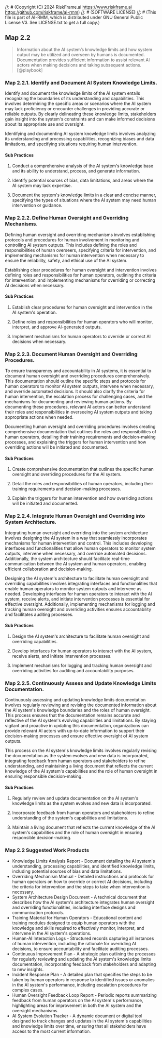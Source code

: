 [//]: # (COPYRIGHT)
[//]: # (RiskFrame.ai - AI Risk Management and Resilience Framework)
[//]: # (Copyright (C) 2024 RiskFrame.ai https://www.riskframe.ai https://github.com/riskframe/ai-rmm)
[//]: # (SOFTWARE LICENSE)
[//]: # (This file is part of AI-RMM, which is distributed under GNU General Public License V3. See LICENSE.txt to get a full copy.)
    
## Map 2.2
> Information about the AI system’s knowledge limits and how system output may be utilized and overseen by humans is documented. Documentation provides sufficient information to assist relevant AI actors when making decisions and taking subsequent actions. [@playbook]

### Map 2.2.1. Identify and Document AI System Knowledge Limits.

Identify and document the knowledge limits of the AI system entails recognizing the boundaries of its understanding and capabilities. This involves determining the specific areas or scenarios where the AI system may lack proficiency or encounter challenges in providing accurate or reliable outputs. By clearly delineating these knowledge limits, stakeholders gain insight into the system's constraints and can make informed decisions about its appropriate use and oversight.

Identifying and documenting AI system knowledge limits involves analyzing its understanding and processing capabilities, recognizing biases and data limitations, and specifying situations requiring human intervention.

#### Sub Practices

1. Conduct a comprehensive analysis of the AI system's knowledge base and its ability to understand, process, and generate information.

2. Identify potential sources of bias, data limitations, and areas where the AI system may lack expertise.

3. Document the system's knowledge limits in a clear and concise manner, specifying the types of situations where the AI system may need human intervention or guidance.

### Map 2.2.2. Define Human Oversight and Overriding Mechanisms.

Defining human oversight and overriding mechanisms involves establishing protocols and procedures for human involvement in monitoring and controlling AI system outputs. This includes defining the roles and responsibilities of human overseers, specifying criteria for intervention, and implementing mechanisms for human intervention when necessary to ensure the reliability, safety, and ethical use of the AI system.

Establishing clear procedures for human oversight and intervention involves defining roles and responsibilities for human operators, outlining the criteria for intervention, and implementing mechanisms for overriding or correcting AI decisions when necessary.

#### Sub Practices

1. Establish clear procedures for human oversight and intervention in the AI system's operation.

2. Define roles and responsibilities for human operators who will monitor, interpret, and approve AI-generated outputs.

3. Implement mechanisms for human operators to override or correct AI decisions when necessary.

### Map 2.2.3. Document Human Oversight and Overriding Procedures.

To ensure transparency and accountability in AI systems, it is essential to document human oversight and overriding procedures comprehensively. This documentation should outline the specific steps and protocols for human operators to monitor AI system outputs, intervene when necessary, and override automated decisions. It should also clarify the criteria for human intervention, the escalation process for challenging cases, and the mechanisms for documenting and reviewing human actions. By documenting these procedures, relevant AI actors can better understand their roles and responsibilities in overseeing AI system outputs and taking appropriate actions when needed.

Documenting human oversight and overriding procedures involves creating comprehensive documentation that outlines the roles and responsibilities of human operators, detailing their training requirements and decision-making processes, and explaining the triggers for human intervention and how overriding actions will be initiated and documented.

#### Sub Practices

1. Create comprehensive documentation that outlines the specific human oversight and overriding procedures for the AI system.

2. Detail the roles and responsibilities of human operators, including their training requirements and decision-making processes.

3. Explain the triggers for human intervention and how overriding actions will be initiated and documented.

### Map 2.2.4. Integrate Human Oversight and Overriding into System Architecture.

Integrating human oversight and overriding into the system architecture involves designing the AI system in a way that seamlessly incorporates mechanisms for human intervention and control. This includes developing interfaces and functionalities that allow human operators to monitor system outputs, intervene when necessary, and override automated decisions. Additionally, the system architecture should facilitate real-time communication between the AI system and human operators, enabling efficient collaboration and decision-making.

Designing the AI system's architecture to facilitate human oversight and overriding capabilities involves integrating interfaces and functionalities that enable human operators to monitor system outputs and intervene as needed. Developing interfaces for human operators to interact with the AI system, receive alerts, and initiate intervention processes is essential for effective oversight. Additionally, implementing mechanisms for logging and tracking human oversight and overriding activities ensures accountability and facilitates auditing processes.

#### Sub Practices

1. Design the AI system's architecture to facilitate human oversight and overriding capabilities.

2. Develop interfaces for human operators to interact with the AI system, receive alerts, and initiate intervention processes.

3. Implement mechanisms for logging and tracking human oversight and overriding activities for auditing and accountability purposes.

### Map 2.2.5. Continuously Assess and Update Knowledge Limits Documentation.

Continuously assessing and updating knowledge limits documentation involves regularly reviewing and revising the documented information about the AI system's knowledge boundaries and the roles of human oversight. This process ensures that the documentation remains accurate and reflective of the AI system's evolving capabilities and limitations. By staying vigilant and proactive in updating this documentation, organizations can provide relevant AI actors with up-to-date information to support their decision-making processes and ensure effective oversight of AI system outputs.

This process on the AI system's knowledge limits involves regularly revising the documentation as the system evolves and new data is incorporated, integrating feedback from human operators and stakeholders to refine understanding, and maintaining a living document that reflects the current knowledge of the AI system's capabilities and the role of human oversight in ensuring responsible decision-making.

#### Sub Practices

1. Regularly review and update documentation on the AI system's knowledge limits as the system evolves and new data is incorporated.

2. Incorporate feedback from human operators and stakeholders to refine understanding of the system's capabilities and limitations.

3. Maintain a living document that reflects the current knowledge of the AI system's capabilities and the role of human oversight in ensuring responsible decision-making.

### Map 2.2 Suggested Work Products

* Knowledge Limits Analysis Report - Document detailing the AI system's understanding, processing capabilities, and identified knowledge limits, including potential sources of bias and data limitations.
* Overriding Mechanism Manual - Detailed instructions and protocols for human operators on how to override or correct AI decisions, including the criteria for intervention and the steps to take when intervention is necessary.
* System Architecture Design Document - A technical document that describes how the AI system's architecture integrates human oversight and overriding functionalities, including interface designs and communication protocols.
* Training Material for Human Operators - Educational content and training modules designed to equip human operators with the knowledge and skills required to effectively monitor, interpret, and intervene in the AI system's operations.
* Human-AI Interaction Logs - Structured records capturing all instances of human intervention, including the rationale for overriding AI decisions, to ensure accountability and facilitate auditing processes.
* Continuous Improvement Plan - A strategic plan outlining the processes for regularly reviewing and updating the AI system's knowledge limits documentation, incorporating feedback from stakeholders and adapting to new insights.
* Incident Response Plan - A detailed plan that specifies the steps to be taken by human operators in response to identified issues or anomalies in the AI system's performance, including escalation procedures for complex cases.
* Human Oversight Feedback Loop Report - Periodic reports summarizing feedback from human operators on the AI system's performance, highlighting areas for improvement in both the AI system and the oversight mechanisms.
* AI System Evolution Tracker - A dynamic document or digital tool designed to track changes and updates in the AI system's capabilities and knowledge limits over time, ensuring that all stakeholders have access to the most current information.
